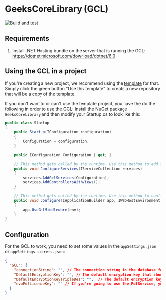 # GeeksCoreLibrary (GCL)
[![Build and test](https://github.com/happy-geeks/geeks-core-library/actions/workflows/build-and-test.yml/badge.svg)](https://github.com/happy-geeks/geeks-core-library/actions/workflows/build-and-test.yml)
## Requirements
1. Install .NET Hosting bundle on the server that is running the GCL: https://dotnet.microsoft.com/download/dotnet/6.0

## Using the GCL in a project 
If you're creating a new project, we recommend using the [template](https://github.com/happy-geeks/Gcl-Template) for that. Simply click the green button "Use this template" to create a new repository that will be a copy of the template.

If you don't want to or can't use the template project, you have the do the following in order to use the GCL:
Install the NuGet package `GeeksCoreLibrary` and then modify your Startup.cs to look like this:
```C#
public class Startup
{
    public Startup(IConfiguration configuration)
    {
        Configuration = configuration;
    }

    public IConfiguration Configuration { get; }

    // This method gets called by the runtime. Use this method to add services to the container.
    public void ConfigureServices(IServiceCollection services)
    {
        services.AddGclServices(Configuration);
        services.AddControllersWithViews();
    }

    // This method gets called by the runtime. Use this method to configure the HTTP request pipeline.
    public void Configure(IApplicationBuilder app, IWebHostEnvironment env)
    {
        app.UseGclMiddleware(env);
    }
}
```


## Configuration
For the GCL to work, you need to set some values in the `appSettings.json` or `appSettings-secrets.json`:
```json
{
  "GCL": {
    "connectionString": "", // The connection string to the database for this project.
    "DefaultEncryptionKey": "", // The default encryption key that should be used for encrypting values with AES when no encryption key is given.
    "DefaultEncryptionKeyTripleDes": "",  // The default encryption key that should be used for encrypting values with Tripe DES when no encryption key is given.
    "evoPdfLicenseKey": "" // If you're going to use the PdfService, you need a license key for Evo PDF, or make your own implementation.
  }
}
```
